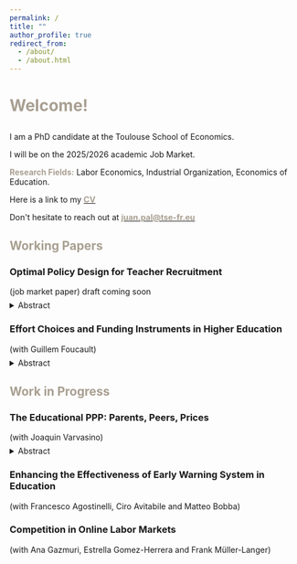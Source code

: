 ```yaml
---
permalink: /
title: ""
author_profile: true
redirect_from: 
  - /about/
  - /about.html
---
```



<h1><span style="color:#A89F91">Welcome!</span></h1>

<p style="margin-bottom:0.75cm;">
</p>

I am a PhD candidate at the Toulouse School of Economics. 

I will be on the 2025/2026 academic Job Market.

<span style="color:#A89F91">**Research Fields:**</span> Labor Economics, Industrial Organization, Economics of Education.

Here is a link to my [<span style="color:#A89F91">**CV**</span>](https://www.dropbox.com/scl/fi/dh188opd838o8vecmw7fp/pal-cv.pdf?rlkey=jyrx7ds2z1gloitdfj6pn22zu&e=1&dl=0)

Don't hesitate to reach out at [<span style="color:#A89F91">**juan.pal@tse-fr.eu**</span>](mailto:juan.pal@tse-fr.eu)


## <span style="color:#A89F91">Working Papers</span>

### Optimal Policy Design for Teacher Recruitment
<p style="margin-bottom: 0.5em;">(job market paper) draft coming soon</p>

<details>

<summary>Abstract</summary>

<span style="font-size:13px;"> This paper studies the optimal design of higher education policies targeted at improving teacher recruitment. I leverage the introduction of a policy in Chile that aimed to raise teacher quality by crowding-in higher performing students into Education programs, while crowding-out the lower-performing ones. Exploiting the sharp assignment rule, I estimate that, at the threshold, enrollment of high performing students at teacher colleges increased by 42%, and there is a shift in the distribution of test scores. Students then proceed to perform better at the labor market, with an increase in 0.11SD in Teacher Value Added and 0.12SD in a Teacher Evaluation exam. I develop a general equilibrium model of the higher education market to study the optimal design of the policy. In doing so, I present a novel method for solving discrete-continuous games in sparse markets. Counterfactual simulations show that alternative policies could have outperformed the observed one in terms of student quality, but at the cost of either (i) a higher fiscal burden or (ii) reduced market share of teacher colleges. The distribution of college quality together with capacity constraints limits the impact on teacher value added. Several mechanisms make a policy focused on low-income students to yield further gains at no additional cost. </span>

</details>


### Effort Choices and Funding Instruments in Higher Education
<p style="margin-bottom: 0.5em;">(with Guillem Foucault)</p>

<details>

<summary>Abstract</summary>

<span style="font-size:13px;"> This paper examines the effects of Free College policies on student enrollment and academic performance, with a focus on the 2016 Chilean reform that granted tuition-free higher education to students from the lowest five income deciles. Using a difference-in-differences approach, we find that Free College increased enrollment and persistence in higher education but had modest effects on graduation and dropout rates. To disentangle the role of student effort from selection effects, we develop a structural model in which students choose effort levels in response to financial incentives. Our results highlight that while Free College expands access, it may also weaken performance incentives due to the removal of academic progress requirements. Counterfactual simulations suggest that alternative funding mechanisms could improve both access and academic outcomes by balancing affordability and incentives for effort. </span>

</details>


## <span style="color:#A89F91">Work in Progress</span>


### The Educational PPP: Parents, Peers, Prices
<p style="margin-bottom: 0.5em;">(with Joaquin Varvasino)</p>

<details>

<summary>Abstract</summary>

<span style="font-size:13px;"> This paper studies the roles of financial constraints and information frictions in enrollment and progression in higher education. Our results show that subsidies increase university access, peers enhance enrollment and match quality, and parental exposure to university causally affects children’s university enrollment. We build a dynamic structural model that quantifies these mechanisms and evaluates equity-oriented education policies.</span>

</details>

### Enhancing the Effectiveness of Early Warning System in Education
(with Francesco Agostinelli, Ciro Avitabile and Matteo Bobba)

### Competition in Online Labor Markets
(with Ana Gazmuri, Estrella Gomez-Herrera and Frank Müller-Langer)
